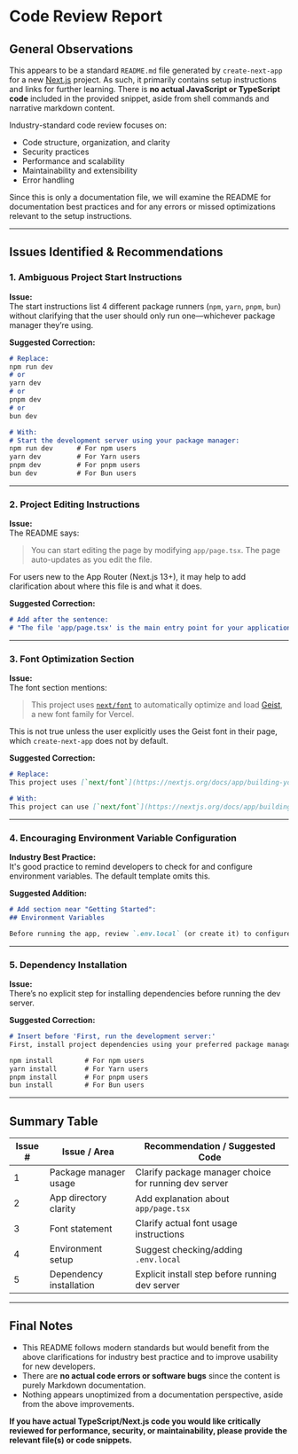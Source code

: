 # Code Review Report

## General Observations

This appears to be a standard `README.md` file generated by `create-next-app` for a new [Next.js](https://nextjs.org) project. As such, it primarily contains setup instructions and links for further learning. There is **no actual JavaScript or TypeScript code** included in the provided snippet, aside from shell commands and narrative markdown content.

Industry-standard code review focuses on:

- Code structure, organization, and clarity
- Security practices
- Performance and scalability
- Maintainability and extensibility
- Error handling

Since this is only a documentation file, we will examine the README for documentation best practices and for any errors or missed optimizations relevant to the setup instructions.

---

## Issues Identified & Recommendations

### 1. Ambiguous Project Start Instructions

**Issue:**  
The start instructions list 4 different package runners (`npm`, `yarn`, `pnpm`, `bun`) without clarifying that the user should only run one—whichever package manager they’re using.

**Suggested Correction:**
```markdown
# Replace:
npm run dev
# or
yarn dev
# or
pnpm dev
# or
bun dev

# With:
# Start the development server using your package manager:
npm run dev      # For npm users
yarn dev         # For Yarn users
pnpm dev         # For pnpm users
bun dev          # For Bun users
```

---

### 2. Project Editing Instructions

**Issue:**  
The README says:  
> You can start editing the page by modifying `app/page.tsx`. The page auto-updates as you edit the file.

For users new to the App Router (Next.js 13+), it may help to add clarification about where this file is and what it does.

**Suggested Correction:**
```markdown
# Add after the sentence:
# "The file 'app/page.tsx' is the main entry point for your application's homepage. It is located in the 'app' directory at the root of your project."
```

---

### 3. Font Optimization Section

**Issue:**  
The font section mentions:
> This project uses [`next/font`](https://nextjs.org/docs/app/building-your-application/optimizing/fonts) to automatically optimize and load [Geist](https://vercel.com/font), a new font family for Vercel.

This is not true unless the user explicitly uses the Geist font in their page, which `create-next-app` does not by default.

**Suggested Correction:**
```markdown
# Replace:
This project uses [`next/font`](https://nextjs.org/docs/app/building-your-application/optimizing/fonts) to automatically optimize and load [Geist](https://vercel.com/font), a new font family for Vercel.

# With:
This project can use [`next/font`](https://nextjs.org/docs/app/building-your-application/optimizing/fonts) to optimize font loading. You can configure custom fonts, such as [Geist](https://vercel.com/font), by editing your page components.
```

---

### 4. Encouraging Environment Variable Configuration

**Industry Best Practice:**  
It's good practice to remind developers to check for and configure environment variables. The default template omits this.

**Suggested Addition:**
```markdown
# Add section near "Getting Started":
## Environment Variables

Before running the app, review `.env.local` (or create it) to configure environment-specific settings as needed. For more information see the [Next.js Environment Variables documentation](https://nextjs.org/docs/app/building-your-application/configuring/environment-variables).
```

---

### 5. Dependency Installation

**Issue:**  
There’s no explicit step for installing dependencies before running the dev server.

**Suggested Correction:**
```markdown
# Insert before 'First, run the development server:'
First, install project dependencies using your preferred package manager:

npm install        # For npm users
yarn install       # For Yarn users
pnpm install       # For pnpm users
bun install        # For Bun users
```

---

## Summary Table

| Issue # | Issue / Area           | Recommendation / Suggested Code                     |
|---------|------------------------|-----------------------------------------------------|
| 1       | Package manager usage  | Clarify package manager choice for running dev server |
| 2       | App directory clarity  | Add explanation about `app/page.tsx`                |
| 3       | Font statement         | Clarify actual font usage instructions              |
| 4       | Environment setup      | Suggest checking/adding `.env.local`                |
| 5       | Dependency installation| Explicit install step before running dev server      |

---

## Final Notes

- This README follows modern standards but would benefit from the above clarifications for industry best practice and to improve usability for new developers.
- There are **no actual code errors or software bugs** since the content is purely Markdown documentation.
- Nothing appears unoptimized from a documentation perspective, aside from the above improvements.

**If you have actual TypeScript/Next.js code you would like critically reviewed for performance, security, or maintainability, please provide the relevant file(s) or code snippets.**